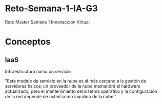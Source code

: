 # Reto-Semana-1-IA-G3
Reto Master Semana 1 Innovaccion Virtual


# Conceptos

IaaS
----------------------------------------
Infraestructura como un servicio

"Este modelo de servicio en la nube es el más cercano a la gestión de servidores físicos; un proveedor de la nube mantendrá el hardware actualizado, pero el mantenimiento del sistema operativo y la configuración de la red depende de usted como inquilino de la nube."
